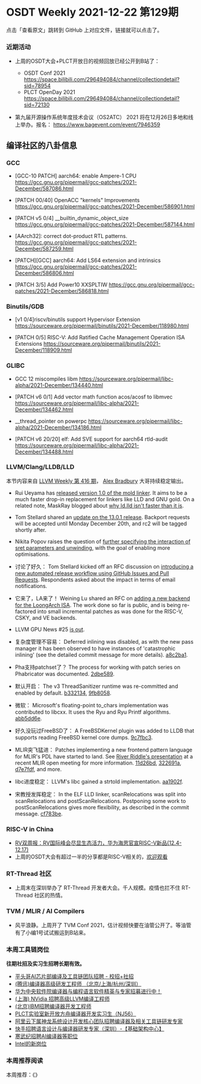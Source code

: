 # OSDT Weekly 2021-12-22 第129期

点击「查看原文」跳转到 GitHub 上对应文件，链接就可以点击了。

### 近期活动

- 上周的OSDT大会+PLCT开放日的视频回放已经公开到B站了：
  - OSDT Conf 2021
    https://space.bilibili.com/296494084/channel/collectiondetail?sid=78954
  - PLCT OpenDay 2021
    https://space.bilibili.com/296494084/channel/collectiondetail?sid=72130

- 第九届开源操作系统年度技术会议（OS2ATC） 2021 将在12月26日多地和线上举办。报名：
  https://www.bagevent.com/event/7946359

## 编译社区的八卦信息

### GCC

- [GCC-10 PATCH] aarch64: enable Ampere-1 CPU
  https://gcc.gnu.org/pipermail/gcc-patches/2021-December/587086.html

- [PATCH 00/40] OpenACC "kernels" Improvements
  https://gcc.gnu.org/pipermail/gcc-patches/2021-December/586901.html

- [PATCH v5 0/4] __builtin_dynamic_object_size
  https://gcc.gnu.org/pipermail/gcc-patches/2021-December/587144.html   

- [AArch32]: correct dot-product RTL patterns.
  https://gcc.gnu.org/pipermail/gcc-patches/2021-December/587259.html

- [PATCH][GCC] aarch64: Add LS64 extension and intrinsics
  https://gcc.gnu.org/pipermail/gcc-patches/2021-December/586806.html

- [PATCH 3/5] Add Power10 XXSPLTIW
  https://gcc.gnu.org/pipermail/gcc-patches/2021-December/586818.html

### Binutils/GDB

- [v1 0/4]riscv/binutils support Hypervisor Extension
  https://sourceware.org/pipermail/binutils/2021-December/118980.html

- [PATCH 0/5] RISC-V: Add Ratified Cache Management Operation ISA Extensions
  https://sourceware.org/pipermail/binutils/2021-December/118909.html


### GLIBC

- GCC 12 miscompiles libm
  https://sourceware.org/pipermail/libc-alpha/2021-December/134440.html

- [PATCH v6 0/1] Add vector math function acos/acosf to libmvec
  https://sourceware.org/pipermail/libc-alpha/2021-December/134462.html

- __thread_pointer on powerpc
  https://sourceware.org/pipermail/libc-alpha/2021-December/134186.html

- [PATCH v6 20/20] elf: Add SVE support for aarch64 rtld-audit
  https://sourceware.org/pipermail/libc-alpha/2021-December/134488.html

### LLVM/Clang/LLDB/LLD

本节内容来自 [LLVM Weekly 第 416 期](http://llvmweekly.org/issue/416)，
[Alex Bradbury](https://www.linkedin.com/in/alex-bradbury/) 大哥持续稳定输出。

* Rui Ueyama has [released version 1.0 of the mold linker](https://github.com/rui314/mold/releases/tag/v1.0.0). It aims to be a much faster drop-in replacement for linkers like LLD and GNU gold. On a related note, MaskRay blogged about [why ld.lld isn't faster than it is](https://maskray.me/blog/2021-12-19-why-isnt-ld.lld-faster).

* Tom Stellard shared an [update on the 13.0.1 release](https://lists.llvm.org/pipermail/llvm-dev/2021-December/154383.html).  Backport requests will be accepted until Monday December 20th, and rc2 will be tagged shortly after.
* Nikita Popov raises the question of [further specifying the interaction of sret parameters and unwinding](https://lists.llvm.org/pipermail/llvm-dev/2021-December/154164.html), with the goal of enabling more optimisations.

* 讨论了好久： Tom Stellard kicked off an RFC discussion on [introducing a new automated release workflow using GitHub Issues and Pull Requests](https://lists.llvm.org/pipermail/llvm-dev/2021-December/154389.html).  Respondents asked about the impact in terms of email notifications.

* 它来了，LA来了！ Weining Lu shared an RFC on [adding a new backend for the LoongArch ISA](https://lists.llvm.org/pipermail/llvm-dev/2021-December/154371.html).  The work done so far is public, and is being re-factored into small incremental patches as was done for the RISC-V, CSKY, and VE backends.

* LLVM GPU News #25 [is out](https://lists.llvm.org/pipermail/llvm-dev/2021-December/154415.html).


* 复杂度管理不容易： Deferred inlining was disabled, as with the new pass manager it has been observed to have instances of 'catastrophic inlining' (see the detailed commit message for more details).  [a8c2ba1](https://reviews.llvm.org/rGa8c2ba105d47).

* Pha支持patchset了？ The process for working with patch series on Phabricator was documented.  [2dbe589](https://reviews.llvm.org/rG2dbe5898d782).

* 默认开启： The v3 ThreadSanitizer runtime was re-committed and enabled by default.  [b332134](https://reviews.llvm.org/rGb332134921b4),
  [9fb8058](https://reviews.llvm.org/rG9fb8058a8079).

* 微软： Microsoft's floating-point to_chars implementation was contributed to libcxx. It uses the Ryu and Ryu Printf algorithms.
  [abb5dd6e](https://reviews.llvm.org/rGabb5dd6e99df).

* 好久没玩过FreeBSD了： A FreeBSDKernel plugin was added to LLDB that supports reading FreeBSD kernel core dumps. [9c7fbc3](https://reviews.llvm.org/rG9c7fbc3f9b05).

* MLIR突飞猛进： Patches implementing a new frontend pattern language for MLIR's PDL have started to land. See [River Riddle's presentation](https://www.youtube.com/watch?v=T0yz4SqG5nc) at a recent MLIR open meeting for more information.
  [11d26bd](https://reviews.llvm.org/rG11d26bd14327),
  [322691a](https://reviews.llvm.org/rG322691ab6344),
  [d7e7fdf](https://reviews.llvm.org/rGd7e7fdf3aaaf), and more.

* libc进度稳定： LLVM's libc gained a strtold implementation.
  [aa1902f](https://reviews.llvm.org/rGaa1902f917fa).

* 宋教授发挥稳定： In the ELF LLD linker, scanRelocations was split into scanRelocations and postScanRelocations. Postponing some work to postScanRelocations gives more flexibility, as described in the commit message.
  [cf783be](https://reviews.llvm.org/rGcf783be8d7a8).

### RISC-V in China

- [RV双周报：RV国际峰会尽显生态活力，华为海思官宣RISC-V新品(12.4-12.17)](https://mp.weixin.qq.com/s/gin2T15LG0V1F8MJZF1Zgg)
- 上周的OSDT大会有超过一半的分享都是RISC-V相关的，[欢迎观看](https://space.bilibili.com/296494084/channel/collectiondetail?sid=78954)

### RT-Thread 社区

- 上周末在深圳举办了 RT-Thread 开发者大会。千人规模。疫情也拦不住 RT-Thread 社区的热情。

### TVM / MLIR / AI Compilers

- 风平浪静。上周开了 TVM Conf 2021，估计视频快要在油管公开了。等油管有了小编1号试试搬运到B站来。

### 本周工具链岗位

**往期社招及实习生招聘长期有效。**

- [平头哥AI芯片部编译及工具链团队招聘 - 校招+社招](https://mp.weixin.qq.com/s/kARbXtJotRPCNMrV-yOanA)
- [(腾讯)编译器高级研发工程师 （北京/上海/杭州/深圳）](https://mp.weixin.qq.com/s/DF-2qmHmpKZtJ1djHXM1Ug)
- [华为中央软件院编译器与编程语言软件精英与专家招募进行中！](https://mp.weixin.qq.com/s/VshbvWegM3eCdgK9d6v46A)
- [(上海) NVidia 招聘高级LLVM编译工程师](https://mp.weixin.qq.com/s/y6UmneY-UvzyhEvyCaoyEg)
- [(北京)IBM招聘编译器开发工程师](https://mp.weixin.qq.com/s/B_d1gjyrgncevOGWnV_Jfw)
- [PLCT实验室新开放方舟编译器开发实习生（NJ56）](https://mp.weixin.qq.com/s/lPp5RvjYhpDIGsp-luLzKQ)
- [阿里云下属神龙系统设计开发核心团队招聘编译器及相关工具链研发专家](https://mp.weixin.qq.com/s/h3ELBXBHfNjZCyCRixqnOQ)
- [快手招聘语言设计与编译器研发专家（深圳）-【基础架构中心】](https://mp.weixin.qq.com/s/QTWnlaBFtWQ3YThHJSIhbA)
- [寒武纪招聘AI编译器等职位](https://mp.weixin.qq.com/s/LWpDXEA2rJ1wx9mr8XoWxw)
- [Intel的新岗位](https://mp.weixin.qq.com/s/xs-deMCI4ob7WX0vIRZMZw)

### 本周推荐阅读

本周推荐：《》
